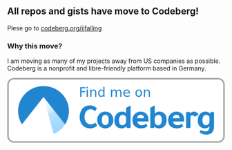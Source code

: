 ## All repos and gists have move to Codeberg!

Plese go to [codeberg.org/jjfalling](https://codeberg.org/jjfalling/) 


### Why this move? 

I am moving as many of my projects away from US companies as possible. Codeberg is a nonprofit and libre-friendly platform based in Germany. 



[![Find me on Codeberg](codeberg.png)](https://codeberg.org/jjfalling/)
